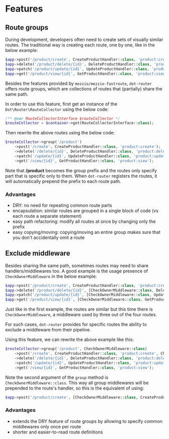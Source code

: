 # Features

## Route groups

During development, developers often need to create sets of visually similar routes.
The traditional way is creating each route, one by one, like in the below example:

```php
$app->post('/product/create', CreateProductHandler::class, 'product:create');
$app->delete('/product/delete/{id}', DeleteProductHandler::class, 'product:delete');
$app->patch('/product/update/{id}', UpdateProductHandler::class, 'product:update');
$app->get('/product/view/{id}', GetProductHandler::class, 'product:view');
```

Besides the features provided by `mezzio/mezzio-fastroute`, `dot-router` offers route groups, which are collections of routes that (partially) share the same path.

In order to use this feature, first get an instance of the `Dot\Router\RouteCollector` using the below code:

```php
/** @var RouteCollectorInterface $routeCollector */
$routeCollector = $container->get(RouteCollectorInterface::class);
```

Then rewrite the above routes using the below code:

```php
$routeCollector->group('/product')
    ->post('/create', CreateProductHandler::class, 'product:create');
    ->delete('/delete/{id}', DeleteProductHandler::class, 'product:delete');
    ->patch('/update/{id}', UpdateProductHandler::class, 'product:update');
    ->get('/view/{id}', GetProductHandler::class, 'product:view');
```

Note that **/product** becomes the group prefix and the routes only specify part that is specific only to them.
When `dot-router` registers the routes, it will automatically prepend the prefix to each route path.

### Advantages

- DRY: no need for repeating common route parts
- encapsulation: similar routes are grouped in a single block of code (vs each route a separate statement)
- easy path refactoring: modify all routes at once by changing only the prefix
- easy copying/moving: copying/moving an entire group makes sure that you don't accidentally omit a route

## Exclude middleware

Besides sharing the same path, sometimes routes may need to share handlers/middlewares too.
A good example is the usage presence of `CheckOwnerMiddleware` in the below example:

```php
$app->post('/product/create', CreateProductHandler::class, 'product:create');
$app->delete('/product/delete/{id}', [CheckOwnerMiddleware::class, DeleteProductHandler::class], 'product:delete');
$app->patch('/product/update/{id}', [CheckOwnerMiddleware::class, UpdateProductHandler::class], 'product:update');
$app->get('/product/view/{id}', [CheckOwnerMiddleware::class, GetProductHandler::class], 'product:view');
```

Just like in the first example, the routes are similar but this time there is `CheckOwnerMiddleware`, a middleware used by three out of the four routes.

For such cases, `dot-router` provides for specific routes the ability to exclude a middleware from their pipeline.

Using this feature, we can rewrite the above example like this:

```php
$routeCollector->group('/product', CheckOwnerMiddleware::class)
    ->post('/create', CreateProductHandler::class, 'product:create', CheckOwnerMiddleware::class)
    ->delete('/delete/{id}', DeleteProductHandler::class, 'product:delete')
    ->patch('/update/{id}', UpdateProductHandler::class, 'product:update')
    ->get('/view/{id}', GetProductHandler::class, 'product:view');
```

Note the second argument of the `group` method is `CheckOwnerMiddleware::class`.
This way all group middlewares will be prepended to the route's handler, so this is the equivalent of using:

```php
$app->post('/product/create', [CheckOwnerMiddleware::class, CreateProductHandler::class], 'product:create')
```

### Advantages

- extends the DRY feature of route groups by allowing to specify common middlewares only once per route
- shorter and easier-to-read route definitions
